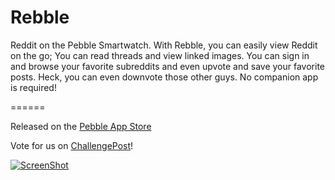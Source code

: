 Rebble
======

Reddit on the Pebble Smartwatch. With Rebble, you can easily view Reddit on the go; You can read threads and view linked images. You can sign in and browse your favorite subreddits and even upvote and save your favorite posts. Heck, you can even downvote those other guys. No companion app is required!

======

Released on the [Pebble App Store](http://pblweb.com/appstore/5300e4029810e0a8940000e8/)

Vote for us on [ChallengePost](http://pebble.challengepost.com/submissions/21824-rebble)!

[![ScreenShot](http://img.youtube.com/vi/Umkoy4dOLwc/0.jpg)](http://youtu.be/Umkoy4dOLwc)

